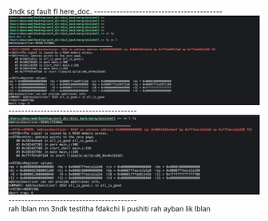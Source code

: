3ndk sg fault fl here_doc.
----------------------------------------\
![](./segfault.png)
----------------------------------------\
![](./segfault1.png)
----------------------------------------\
rah lblan mn 3ndk
testitha fdakchi li pushiti
rah ayban lik lblan
